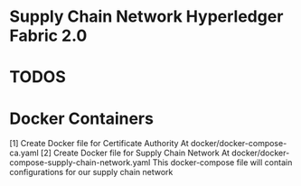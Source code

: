 Supply Chain Network Hyperledger Fabric 2.0
===========================================

TODOS
=====


# Docker Containers
[1] Create Docker file for Certificate Authority 
    At docker/docker-compose-ca.yaml
[2] Create Docker file for Supply Chain Network
    At docker/docker-compose-supply-chain-network.yaml 
    This docker-compose file will contain configurations for our supply chain network
